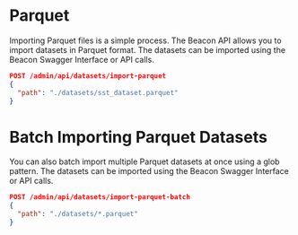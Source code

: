 # Parquet

Importing Parquet files is a simple process. The Beacon API allows you to import datasets in Parquet format. The datasets can be imported using the Beacon Swagger Interface or API calls.

```json
POST /admin/api/datasets/import-parquet
{
  "path": "./datasets/sst_dataset.parquet"
}
```

# Batch Importing Parquet Datasets

You can also batch import multiple Parquet datasets at once using a glob pattern. The datasets can be imported using the Beacon Swagger Interface or API calls.

```json
POST /admin/api/datasets/import-parquet-batch
{
  "path": "./datasets/*.parquet"
}
```
